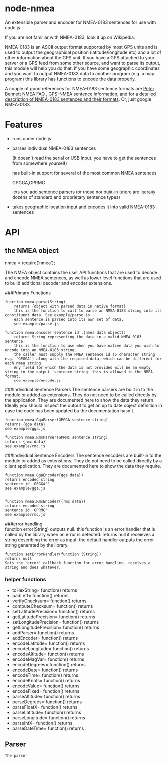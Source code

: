 node-nmea
=========

An extensible parser and encoder for NMEA-0183 sentences for use with node.js.

If you are not familiar with NMEA-0183, look it up on Wikipedia.

NMEA-0183 is an ASCII output format supported by most GPS units and is 
used to output the geographical position (latitude/longitude etc) and a lot of other information about the GPS unit. 
If you have a GPS attached to your server or a GPS feed from some other source, 
and want to parse its output, this module will help you do that. If you have some geographic coordinates
and you want to output NMEA-0183 data to another program (e.g. a map program) this library has functions to encode the data properly.

A couple of good references for NMEA-0183 sentence formats are
[Peter Bennett NMEA FAQ](http://vancouver-webpages.com/peter/nmeafaq.txt) , [GPS-NMEA sentence information](http://aprs.gids.nl/nmea/), and for a [detailed description of 
NMEA-0183 sentences and their formats](http://gpsd.berlios.de/NMEA.txt). Or, just google NMEA-0183. 

Features
========

* runs under node.js
* parses individual NMEA-0183 sentences

    (it doesn't read the serial or USB input. you have to get the sentences from somewhere yourself)

    has built-in support for several of the most common NMEA sentences

    GPGGA,GPRMC

    lets you add sentence parsers for those not built-in (there are literally dozens of standard and proprietary sentence types)
* takes geographic location input and encodes it into valid NMEA-0183 sentences
 
API
===

the NMEA object
-----------------------
nmea = require('nmea');

The NMEA object contains the user API functions that are used to decode and encode NMEA sentences, as well as lower level functions that are used to build additional decoder and encoder extensions.

###Primary Functions

    function nmea.parse(String)
        returns {object with parsed data in native format}
        this is the function to call to parse an NMEA-0183 string into its constituent data. See example/parse.js
        each sentence is parsed into its own set of data.
        see example/parse.js
        
    function nmea.encode('sentence id',{nmea data object}) 
        returns String representing the data in a valid NMEA-0183 sentence. 
        this is the function to use when you have native data you wish to encode into an NMEA-0183 string.
        the caller must supply the NMEA sentence id (5 character string e.g. 'GPGGA') along with the required data, which can be different for each nmea string.
        Any field for which the data is not provided will be an empty string in the output  sentence string. this is allowed in the NMEA format.
        see example/encode.js

###Individual Sentence Parsers
The sentence parsers are built in to the module or added as extensions. They do not need to be called directly by the application. They are documented here
 to show the data they return. Ideally you should inspect the output to get an up to date object definition in case the code has been updated bu the documentation hasn't.
 
    function nmea.GgaParser(GPGGA sentence string) 
    returns {gga data}
    see example/gga.js
    
    function nmea.RmcParser(GPRMC sentence string) 
    returns {rmc data}
    see example/rmc.js

###Individual Sentence Encoders
The sentence encoders are built-in to the module or added as extenstions. They do not need to be called directly by a client application.
They are documented here  to show the data they require.

    function nmea.GgaEncoder{gga data}) 
    returns encoded string
    sentence id 'GPGGA''
    see example/gga.js     


    function nmea.RmcEncoder({rmc data})
    returns encoded string
    sentence id 'GPRMC'
    see example/rmc.js

###error handling  
    function error(String) outputs null. this function is an error handler that is called by the library when an error is detected.
    returns null
    it receieves a string describing the error as input.
    the default handler outputs the error string generated by the library.
    
    function setErrorHandler(function (String)) 
    returns null
    Sets the 'error' callback function for error handling. receives a string and does whatever. 

### helper functions
* toHexString= function() returns 
* padLeft= function() returns 
* verifyChecksum= function() returns 
* computeChecksum= function() returns 
* setLatitudePrecision= function() returns 
* getLatitudePrecision= function() returns 
* setLongitudePrecision= function() returns 
* getLongitudePrecision= function() returns 
* addParser= function() returns 
* addEncoder= function() returns 
* encodeLatitude= function() returns 
* encodeLongitude= function() returns 
* encodeAltitude= function() returns 
* encodeMagVar= function() returns 
* encodeDegrees= function() returns 
* encodeDate= function() returns 
* encodeTime= function() returns 
* encodeKnots= function() returns 
* encodeValue= function() returns 
* encodeFixed= function() returns 
* parseAltitude= function() returns 
* parseDegrees= function() returns 
* parseFloatX= function() returns 
* parseLatitude= function() returns 
* parseLongitude= function() returns 
* parseIntX= function() returns 
* parseDateTime= function() returns 
  


Parser
---------
    The parser 
